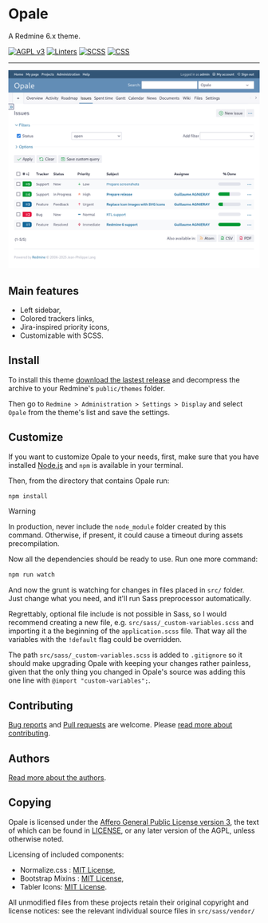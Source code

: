 Opale
=====

A Redmine 6.x theme.

[![AGPL v3](https://img.shields.io/badge/License-AGPL%20v3-blue.svg)](https://www.gnu.org/licenses/agpl-3.0)
[![Linters](https://github.com/gagnieray/opale/actions/workflows/lint.yml/badge.svg)](https://github.com/gagnieray/opale/actions/workflows/lint.yml)
[![SCSS](https://img.shields.io/badge/SCSS%20code%20style-Standard-brightgreen.svg)](https://github.com/stylelint-scss/stylelint-config-standard-scss)
[![CSS](https://img.shields.io/badge/CSS%20code%20style-SMACSS-brightgreen.svg)](https://github.com/cahamilton/stylelint-config-property-sort-order-smacss)

---

![Screenshot](./screenshots/issues.png)

## Main features

* Left sidebar,
* Colored trackers links,
* Jira-inspired priority icons,
* Customizable with SCSS.

## Install

To install this theme [download the lastest release](https://github.com/gagnieray/opale/archive/redmine-6.x.zip) and decompress the archive to your Redmine's `public/themes` folder.

Then go to `Redmine > Administration > Settings > Display` and select `Opale` from the theme's list and save the settings.

## Customize

If you want to customize Opale to your needs, first, make sure that you have installed [Node.js](https://nodejs.org/) and `npm` is available in your terminal.

Then, from the directory that contains Opale run:

```bash
npm install
```

> [!WARNING]
> In production, never include the `node_module` folder created by this command. Otherwise, if present, it could cause a timeout during assets precompilation.

Now all the dependencies should be ready to use. Run one more command:

```bash
npm run watch
```

And now the grunt is watching for changes in files placed in `src/` folder. Just change what you need, and it'll run Sass preprocessor automatically.

Regrettably, optional file include is not possible in Sass, so I would recommend creating a new file, e.g. `src/sass/_custom-variables.scss` and importing it a the beginning of the `application.scss` file. That way all the variables with the `!default` flag could be overridden.

The path `src/sass/_custom-variables.scss` is added to `.gitignore` so it should make upgrading Opale with keeping your changes rather painless, given that the only thing you changed in Opale's source was adding this one line with `@import "custom-variables";`.

## Contributing

[Bug reports](https://github.com/gagnieray/opale/issues) and [Pull requests](https://github.com/gagnieray/opale/pulls) are welcome.
Please [read more about contributing](./CONTRIBUTING.md).

## Authors

[Read more about the authors](./AUTHORS.md).

## Copying

Opale is licensed under the [Affero General Public License version 3](https://www.gnu.org/licenses/agpl-3.0), the text of which can be found in [LICENSE](./LICENSE), or any later version of the AGPL, unless otherwise noted.

Licensing of included components:
* Normalize.css : [MIT License](https://github.com/necolas/normalize.css/blob/master/LICENSE.md),
* Bootstrap Mixins : [MIT License](https://github.com/twbs/bootstrap/blob/main/LICENSE),
* Tabler Icons: [MIT License](https://github.com/tabler/tabler-icons/blob/main/LICENSE).

All unmodified files from these projects retain their original copyright and license notices: see the relevant individual source files in `src/sass/vendor/`
